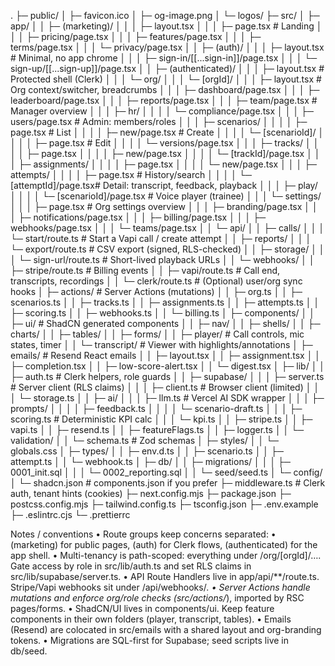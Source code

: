 .
├─ public/
│  ├─ favicon.ico
│  ├─ og-image.png
│  └─ logos/
├─ src/
│  ├─ app/
│  │  ├─ (marketing)/
│  │  │  ├─ layout.tsx
│  │  │  ├─ page.tsx                     # Landing
│  │  │  ├─ pricing/page.tsx
│  │  │  ├─ features/page.tsx
│  │  │  ├─ terms/page.tsx
│  │  │  └─ privacy/page.tsx
│  │  ├─ (auth)/
│  │  │  ├─ layout.tsx                   # Minimal, no app chrome
│  │  │  ├─ sign-in/[[...sign-in]]/page.tsx
│  │  │  └─ sign-up/[[...sign-up]]/page.tsx
│  │  ├─ (authenticated)/
│  │  │  ├─ layout.tsx                   # Protected shell (Clerk)
│  │  │  └─ org/
│  │  │     └─ [orgId]/
│  │  │        ├─ layout.tsx             # Org context/switcher, breadcrumbs
│  │  │        ├─ dashboard/page.tsx
│  │  │        ├─ leaderboard/page.tsx
│  │  │        ├─ reports/page.tsx
│  │  │        ├─ team/page.tsx          # Manager overview
│  │  │        ├─ hr/
│  │  │        │  └─ compliance/page.tsx
│  │  │        ├─ users/page.tsx         # Admin: members/roles
│  │  │        ├─ scenarios/
│  │  │        │  ├─ page.tsx            # List
│  │  │        │  ├─ new/page.tsx        # Create
│  │  │        │  └─ [scenarioId]/
│  │  │        │     ├─ page.tsx         # Edit
│  │  │        │     └─ versions/page.tsx
│  │  │        ├─ tracks/
│  │  │        │  ├─ page.tsx
│  │  │        │  ├─ new/page.tsx
│  │  │        │  └─ [trackId]/page.tsx
│  │  │        ├─ assignments/
│  │  │        │  ├─ page.tsx
│  │  │        │  └─ new/page.tsx
│  │  │        ├─ attempts/
│  │  │        │  ├─ page.tsx            # History/search
│  │  │        │  └─ [attemptId]/page.tsx# Detail: transcript, feedback, playback
│  │  │        ├─ play/
│  │  │        │  └─ [scenarioId]/page.tsx   # Voice player (trainee)
│  │  │        └─ settings/
│  │  │           ├─ page.tsx             # Org settings overview
│  │  │           ├─ branding/page.tsx
│  │  │           ├─ notifications/page.tsx
│  │  │           ├─ billing/page.tsx
│  │  │           ├─ webhooks/page.tsx
│  │  │           └─ teams/page.tsx
│  │  └─ api/
│  │     ├─ calls/
│  │     │  └─ start/route.ts            # Start a Vapi call / create attempt
│  │     ├─ reports/
│  │     │  └─ export/route.ts           # CSV export (signed, RLS-checked)
│  │     ├─ storage/
│  │     │  └─ sign-url/route.ts         # Short-lived playback URLs
│  │     └─ webhooks/
│  │        ├─ stripe/route.ts           # Billing events
│  │        ├─ vapi/route.ts             # Call end, transcripts, recordings
│  │        └─ clerk/route.ts            # (Optional) user/org sync hooks
│  ├─ actions/                            # Server Actions (mutations)
│  │  ├─ org.ts
│  │  ├─ scenarios.ts
│  │  ├─ tracks.ts
│  │  ├─ assignments.ts
│  │  ├─ attempts.ts
│  │  ├─ scoring.ts
│  │  ├─ webhooks.ts
│  │  └─ billing.ts
│  ├─ components/
│  │  ├─ ui/                              # ShadCN generated components
│  │  ├─ nav/
│  │  ├─ shells/
│  │  ├─ charts/
│  │  ├─ tables/
│  │  ├─ forms/
│  │  ├─ player/                          # Call controls, mic states, timer
│  │  └─ transcript/                      # Viewer with highlights/annotations
│  ├─ emails/                             # Resend React emails
│  │  ├─ layout.tsx
│  │  ├─ assignment.tsx
│  │  ├─ completion.tsx
│  │  ├─ low-score-alert.tsx
│  │  └─ digest.tsx
│  ├─ lib/
│  │  ├─ auth.ts                          # Clerk helpers, role guards
│  │  ├─ supabase/
│  │  │  ├─ server.ts                     # Server client (RLS claims)
│  │  │  ├─ client.ts                     # Browser client (limited)
│  │  │  └─ storage.ts
│  │  ├─ ai/
│  │  │  ├─ llm.ts                        # Vercel AI SDK wrapper
│  │  │  ├─ prompts/
│  │  │  │  ├─ feedback.ts
│  │  │  │  └─ scenario-draft.ts
│  │  │  ├─ scoring.ts                    # Deterministic KPI calc
│  │  │  └─ kpi.ts
│  │  ├─ stripe.ts
│  │  ├─ vapi.ts
│  │  ├─ resend.ts
│  │  ├─ featureFlags.ts
│  │  ├─ logger.ts
│  │  └─ validation/
│  │     └─ schema.ts                     # Zod schemas
│  ├─ styles/
│  │  └─ globals.css
│  ├─ types/
│  │  ├─ env.d.ts
│  │  ├─ scenario.ts
│  │  ├─ attempt.ts
│  │  └─ webhook.ts
│  ├─ db/
│  │  ├─ migrations/
│  │  │  ├─ 0001_init.sql
│  │  │  └─ 0002_reporting.sql
│  │  └─ seed/seed.ts
│  └─ config/
│     └─ shadcn.json                      # components.json if you prefer
├─ middleware.ts                          # Clerk auth, tenant hints (cookies)
├─ next.config.mjs
├─ package.json
├─ postcss.config.mjs
├─ tailwind.config.ts
├─ tsconfig.json
├─ .env.example
├─ .eslintrc.cjs
└─ .prettierrc

Notes / conventions
	•	Route groups keep concerns separated:
	•	(marketing) for public pages, (auth) for Clerk flows, (authenticated) for the app shell.
	•	Multi-tenancy is path-scoped: everything under /org/[orgId]/…. Gate access by role in src/lib/auth.ts and set RLS claims in src/lib/supabase/server.ts.
	•	API Route Handlers live in app/api/**/route.ts. Stripe/Vapi webhooks sit under /api/webhooks/*.
	•	Server Actions handle mutations and enforce org/role checks (src/actions/*), imported by RSC pages/forms.
	•	ShadCN/UI lives in components/ui. Keep feature components in their own folders (player, transcript, tables).
	•	Emails (Resend) are colocated in src/emails with a shared layout and org-branding tokens.
	•	Migrations are SQL-first for Supabase; seed scripts live in db/seed.

